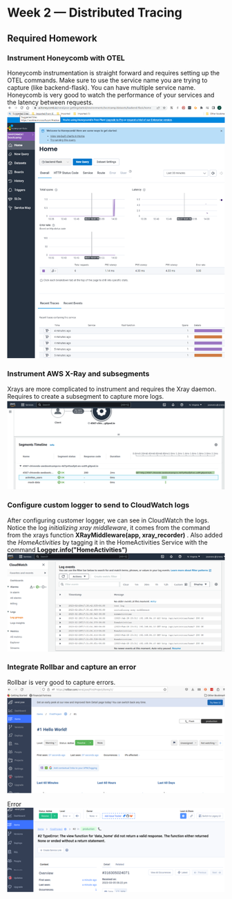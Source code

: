 # Week 2 — Distributed Tracing

## Required Homework

### Instrument Honeycomb with OTEL
Honeycomb instrumentation is straight forward and requires setting up the OTEL commands. Make sure to use the service name you are trying to capture (like backend-flask). You can have multiple service name. Honeycomb is very good to watch the performance of your services and the latency between requests.
![Honeycomb](assets/Honeycomb.png)

### Instrument AWS X-Ray and subsegments
Xrays are more complicated to instrument and requires the Xray daemon. Requires to create a subsegment to capture more logs.
![XraysSegments](assets/xraysubsegments.png)


### Configure custom logger to send to CloudWatch logs
After configuring customer logger, we can see in CloudWatch the logs. Notice the log *initializing xray middleware*, it comes from the command from the xrays function **XRayMiddleware(app, xray_recorder)** . Also added the *HomeActivities* by tagging it in the HomeActivities Service with the command **Logger.info("HomeActivities")**
![Cloudwatch logs](assets/LogsCloudWatch.png)
### Integrate Rollbar and capture an error
 Rollbar is very good to capture errors. 
![HelloWorld](assets/rollbarHelloWorld.png)

Error
![Rollbar error](assets/CaptureErrorRB.png)
